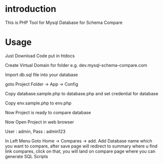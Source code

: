 # introduction
This is PHP Tool for Mysql Database for Schema Compare

# Usage
Just Download Code put in htdocs

Create Virtual Domain for folder e.g. dev.mysql-schema-compare.com

Import db.sql file into your database

goto Project Folder -> App -> Config 

Copy database.sample.php to database.php and set credential for database

Copy env.sample.php to env.php 

Now Project is ready to compare database

Now Open Project in web browser 

User : admin, Pass : admin123

In Left Menu Goto Home -> Compares -> add. Add Database name which you want to compare, after save page will redirect to summary where u find link compares, click on that, you will land on compare page where you can generate SQL Scripts

